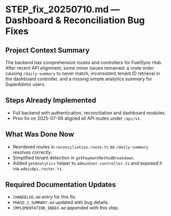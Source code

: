 # STEP_fix_20250710.md — Dashboard & Reconciliation Bug Fixes

## Project Context Summary
The backend has comprehensive routes and controllers for FuelSync Hub. After recent API alignment, some minor issues remained: a route order causing `/daily-summary` to never match, inconsistent tenant ID retrieval in the dashboard controller, and a missing simple analytics summary for SuperAdmin users.

## Steps Already Implemented
- Full backend with authentication, reconciliation and dashboard modules.
- Prior fix on 2025-07-09 aligned all API routes under `/api/v1`.

## What Was Done Now
- Reordered routes in `reconciliation.route.ts` so `/daily-summary` resolves correctly.
- Simplified tenant detection in `getPaymentMethodBreakdown`.
- Added `getAnalytics` helper to `adminUser.controller.ts` and exposed it via `adminApi.router.ts`.

## Required Documentation Updates
- `CHANGELOG.md` entry for this fix.
- `PHASE_2_SUMMARY.md` updated with bug details.
- `IMPLEMENTATION_INDEX.md` appended with this step.
